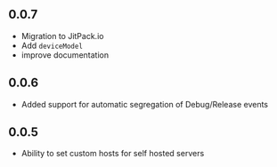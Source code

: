 ## 0.0.7

* Migration to JitPack.io
* Add `deviceModel`
* improve documentation

## 0.0.6

* Added support for automatic segregation of Debug/Release events

## 0.0.5

* Ability to set custom hosts for self hosted servers
